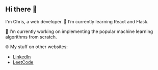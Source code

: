 ## Hi there 👋
I'm Chris, a web developer.
🌱 I’m currently learning React and Flask.

🔭 I’m currently working on implementing the popular machine learning algorithms from scratch. 

🌐 My stuff on other websites:
- [LinkedIn](https://www.linkedin.com/in/chris-newton-32a5b6240/)
- [LeetCode](https://leetcode.com/u/chris_newton/)
